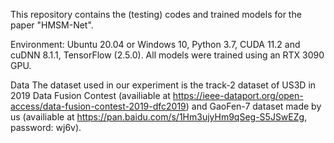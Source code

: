 This repository contains the (testing) codes and trained models for the paper "HMSM-Net".

Environment:
Ubuntu 20.04 or Windows 10, Python 3.7, CUDA 11.2 and cuDNN 8.1.1, TensorFlow (2.5.0). All models were trained using an RTX 3090 GPU.

Data
The dataset used in our experiment is the track-2 dataset of US3D in 2019 Data Fusion Contest (availiable at https://ieee-dataport.org/open-access/data-fusion-contest-2019-dfc2019) and GaoFen-7 dataset made by us (availiable at https://pan.baidu.com/s/1Hm3ujyHm9qSeg-S5JSwEZg, password: wj6v).
